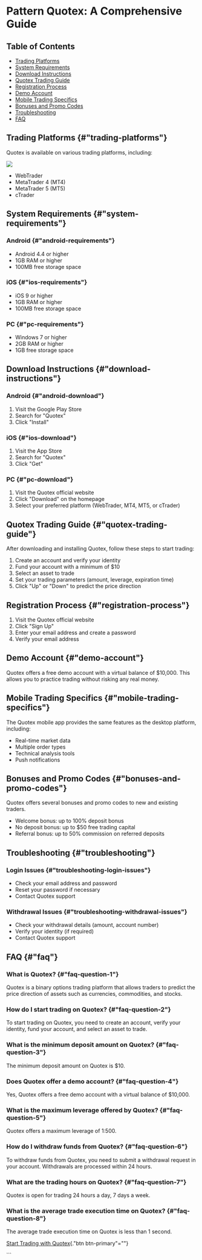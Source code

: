 # Pattern Quotex: A Comprehensive Guide

## Table of Contents

-   [Trading Platforms](\%22#trading-platforms\%22)
-   [System Requirements](\%22#system-requirements\%22)
-   [Download Instructions](\%22#download-instructions\%22)
-   [Quotex Trading Guide](\%22#quotex-trading-guide\%22)
-   [Registration Process](\%22#registration-process\%22)
-   [Demo Account](\%22#demo-account\%22)
-   [Mobile Trading Specifics](\%22#mobile-trading-specifics\%22)
-   [Bonuses and Promo Codes](\%22#bonuses-and-promo-codes\%22)
-   [Troubleshooting](\%22#troubleshooting\%22)
-   [FAQ](\%22#faq\%22)

## Trading Platforms {#"trading-platforms"}

Quotex is available on various trading platforms, including:

[![](https://static.quotex.io/files/4_en/300_250.jpg)](https://traff.sbs/brokerqxlid)

-   WebTrader
-   MetaTrader 4 (MT4)
-   MetaTrader 5 (MT5)
-   cTrader

## System Requirements {#"system-requirements"}

### Android {#"android-requirements"}

-   Android 4.4 or higher
-   1GB RAM or higher
-   100MB free storage space

### iOS {#"ios-requirements"}

-   iOS 9 or higher
-   1GB RAM or higher
-   100MB free storage space

### PC {#"pc-requirements"}

-   Windows 7 or higher
-   2GB RAM or higher
-   1GB free storage space

## Download Instructions {#"download-instructions"}

### Android {#"android-download"}

1.  Visit the Google Play Store
2.  Search for "Quotex"
3.  Click "Install"

### iOS {#"ios-download"}

1.  Visit the App Store
2.  Search for "Quotex"
3.  Click "Get"

### PC {#"pc-download"}

1.  Visit the Quotex official website
2.  Click "Download" on the homepage
3.  Select your preferred platform (WebTrader, MT4, MT5, or cTrader)

## Quotex Trading Guide {#"quotex-trading-guide"}

After downloading and installing Quotex, follow these steps to start
trading:

1.  Create an account and verify your identity
2.  Fund your account with a minimum of \$10
3.  Select an asset to trade
4.  Set your trading parameters (amount, leverage, expiration time)
5.  Click "Up" or "Down" to predict the price direction

## Registration Process {#"registration-process"}

1.  Visit the Quotex official website
2.  Click "Sign Up"
3.  Enter your email address and create a password
4.  Verify your email address

## Demo Account {#"demo-account"}

Quotex offers a free demo account with a virtual balance of \$10,000.
This allows you to practice trading without risking any real money.

## Mobile Trading Specifics {#"mobile-trading-specifics"}

The Quotex mobile app provides the same features as the desktop
platform, including:

-   Real-time market data
-   Multiple order types
-   Technical analysis tools
-   Push notifications

## Bonuses and Promo Codes {#"bonuses-and-promo-codes"}

Quotex offers several bonuses and promo codes to new and existing
traders.

-   Welcome bonus: up to 100% deposit bonus
-   No deposit bonus: up to \$50 free trading capital
-   Referral bonus: up to 50% commission on referred deposits

## Troubleshooting {#"troubleshooting"}

### Login Issues {#"troubleshooting-login-issues"}

-   Check your email address and password
-   Reset your password if necessary
-   Contact Quotex support

### Withdrawal Issues {#"troubleshooting-withdrawal-issues"}

-   Check your withdrawal details (amount, account number)
-   Verify your identity (if required)
-   Contact Quotex support

## FAQ {#"faq"}

### What is Quotex? {#"faq-question-1"}

Quotex is a binary options trading platform that allows traders to
predict the price direction of assets such as currencies, commodities,
and stocks.

### How do I start trading on Quotex? {#"faq-question-2"}

To start trading on Quotex, you need to create an account, verify your
identity, fund your account, and select an asset to trade.

### What is the minimum deposit amount on Quotex? {#"faq-question-3"}

The minimum deposit amount on Quotex is \$10.

### Does Quotex offer a demo account? {#"faq-question-4"}

Yes, Quotex offers a free demo account with a virtual balance of
\$10,000.

### What is the maximum leverage offered by Quotex? {#"faq-question-5"}

Quotex offers a maximum leverage of 1:500.

### How do I withdraw funds from Quotex? {#"faq-question-6"}

To withdraw funds from Quotex, you need to submit a withdrawal request
in your account. Withdrawals are processed within 24 hours.

### What are the trading hours on Quotex? {#"faq-question-7"}

Quotex is open for trading 24 hours a day, 7 days a week.

### What is the average trade execution time on Quotex? {#"faq-question-8"}

The average trade execution time on Quotex is less than 1 second.

[Start Trading with
Quotex](\%22https://traff.sbs/brokerqxsignup\%22){."btn
btn-primary"=""}

\`\`\`

